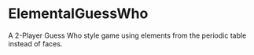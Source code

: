 # ElementalGuessWho
A 2-Player Guess Who style game using elements from the periodic table instead of faces.
